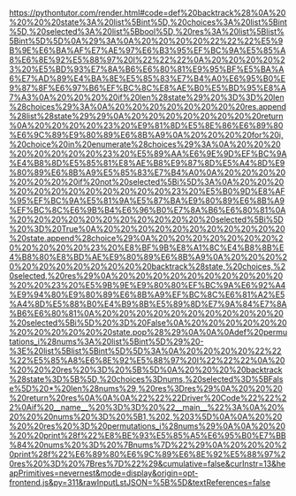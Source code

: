 <!--
    File: permutations_i.md
    Created Time: 2024-01-05
    Author: krahets (krahets@163.com)
--->

<!-- [file]{permutations_i}-[class]{}-[func]{permutations_i} -->
https://pythontutor.com/render.html#code=def%20backtrack%28%0A%20%20%20%20state%3A%20list%5Bint%5D,%20choices%3A%20list%5Bint%5D,%20selected%3A%20list%5Bbool%5D,%20res%3A%20list%5Blist%5Bint%5D%5D%0A%29%3A%0A%20%20%20%20%22%22%22%E5%9B%9E%E6%BA%AF%E7%AE%97%E6%B3%95%EF%BC%9A%E5%85%A8%E6%8E%92%E5%88%97%20I%22%22%22%0A%20%20%20%20%23%20%E5%BD%93%E7%8A%B6%E6%80%81%E9%95%BF%E5%BA%A6%E7%AD%89%E4%BA%8E%E5%85%83%E7%B4%A0%E6%95%B0%E9%87%8F%E6%97%B6%EF%BC%8C%E8%AE%B0%E5%BD%95%E8%A7%A3%0A%20%20%20%20if%20len%28state%29%20%3D%3D%20len%28choices%29%3A%0A%20%20%20%20%20%20%20%20res.append%28list%28state%29%29%0A%20%20%20%20%20%20%20%20return%0A%20%20%20%20%23%20%E9%81%8D%E5%8E%86%E6%89%80%E6%9C%89%E9%80%89%E6%8B%A9%0A%20%20%20%20for%20i,%20choice%20in%20enumerate%28choices%29%3A%0A%20%20%20%20%20%20%20%20%23%20%E5%89%AA%E6%9E%9D%EF%BC%9A%E4%B8%8D%E5%85%81%E8%AE%B8%E9%87%8D%E5%A4%8D%E9%80%89%E6%8B%A9%E5%85%83%E7%B4%A0%0A%20%20%20%20%20%20%20%20if%20not%20selected%5Bi%5D%3A%0A%20%20%20%20%20%20%20%20%20%20%20%20%23%20%E5%B0%9D%E8%AF%95%EF%BC%9A%E5%81%9A%E5%87%BA%E9%80%89%E6%8B%A9%EF%BC%8C%E6%9B%B4%E6%96%B0%E7%8A%B6%E6%80%81%0A%20%20%20%20%20%20%20%20%20%20%20%20selected%5Bi%5D%20%3D%20True%0A%20%20%20%20%20%20%20%20%20%20%20%20state.append%28choice%29%0A%20%20%20%20%20%20%20%20%20%20%20%20%23%20%E8%BF%9B%E8%A1%8C%E4%B8%8B%E4%B8%80%E8%BD%AE%E9%80%89%E6%8B%A9%0A%20%20%20%20%20%20%20%20%20%20%20%20backtrack%28state,%20choices,%20selected,%20res%29%0A%20%20%20%20%20%20%20%20%20%20%20%20%23%20%E5%9B%9E%E9%80%80%EF%BC%9A%E6%92%A4%E9%94%80%E9%80%89%E6%8B%A9%EF%BC%8C%E6%81%A2%E5%A4%8D%E5%88%B0%E4%B9%8B%E5%89%8D%E7%9A%84%E7%8A%B6%E6%80%81%0A%20%20%20%20%20%20%20%20%20%20%20%20selected%5Bi%5D%20%3D%20False%0A%20%20%20%20%20%20%20%20%20%20%20%20state.pop%28%29%0A%0A%0Adef%20permutations_i%28nums%3A%20list%5Bint%5D%29%20-%3E%20list%5Blist%5Bint%5D%5D%3A%0A%20%20%20%20%22%22%22%E5%85%A8%E6%8E%92%E5%88%97%20I%22%22%22%0A%20%20%20%20res%20%3D%20%5B%5D%0A%20%20%20%20backtrack%28state%3D%5B%5D,%20choices%3Dnums,%20selected%3D%5BFalse%5D%20*%20len%28nums%29,%20res%3Dres%29%0A%20%20%20%20return%20res%0A%0A%0A%22%22%22Driver%20Code%22%22%22%0Aif%20__name__%20%3D%3D%20%22__main__%22%3A%0A%20%20%20%20nums%20%3D%20%5B1,%202,%203%5D%0A%0A%20%20%20%20res%20%3D%20permutations_i%28nums%29%0A%0A%20%20%20%20print%28f%22%E8%BE%93%E5%85%A5%E6%95%B0%E7%BB%84%20nums%20%3D%20%7Bnums%7D%22%29%0A%20%20%20%20print%28f%22%E6%89%80%E6%9C%89%E6%8E%92%E5%88%97%20res%20%3D%20%7Bres%7D%22%29&cumulative=false&curInstr=13&heapPrimitives=nevernest&mode=display&origin=opt-frontend.js&py=311&rawInputLstJSON=%5B%5D&textReferences=false
